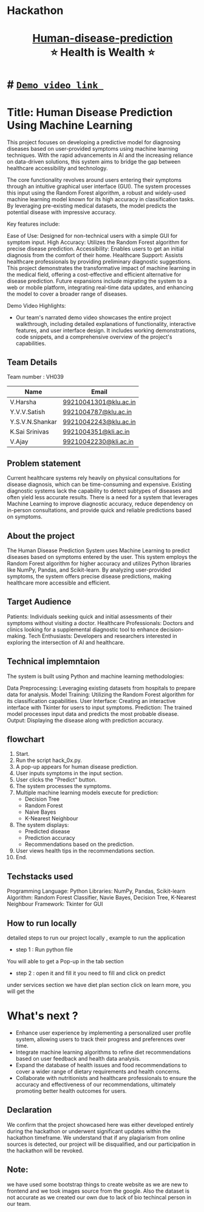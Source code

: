 # Hackathon
<h1 align="center" style="border-bottom: none">
    <b>
        <a href="https://www.google.com">Human-disease-prediction</a><br>
    </b>
    ⭐ Health is Wealth ⭐ <br>
</h1>

# # [`Demo video link `](https://drive.google.com/file/d/1TQzSmEQqLEIOYyRuhZOx1pW7gSi1frtu/view?usp=sharing) 

# Title: Human Disease Prediction Using Machine Learning 

This project focuses on developing a predictive model for diagnosing diseases based on user-provided symptoms using machine learning techniques. With the rapid advancements in AI and the increasing reliance on data-driven solutions, this system aims to bridge the gap between healthcare accessibility and technology.

The core functionality revolves around users entering their symptoms through an intuitive graphical user interface (GUI). The system processes this input using the Random Forest algorithm, a robust and widely-used machine learning model known for its high accuracy in classification tasks. By leveraging pre-existing medical datasets, the model predicts the potential disease with impressive accuracy.

Key features include:

Ease of Use: Designed for non-technical users with a simple GUI for symptom input.
High Accuracy: Utilizes the Random Forest algorithm for precise disease prediction.
Accessibility: Enables users to get an initial diagnosis from the comfort of their home.
Healthcare Support: Assists healthcare professionals by providing preliminary diagnostic suggestions.
This project demonstrates the transformative impact of machine learning in the medical field, offering a cost-effective and efficient alternative for disease prediction. Future expansions include migrating the system to a web or mobile platform, integrating real-time data updates, and enhancing the model to cover a broader range of diseases.

Demo Video Highlights:
- Our team's narrated demo video showcases the entire project walkthrough, including detailed explanations of functionality, interactive features, and user interface design. It includes working demonstrations, code snippets, and a comprehensive overview of the project's capabilities.
## Team Details
Team number : VH039

| Name    | Email           |
|---------|-----------------|
| V.Harsha | 99210041301@klu.ac.in |
| Y.V.V.Satish | 9921004787@klu.ac.in |
| Y.S.V.N.Shankar | 99210042243@klu.ac.in |
| K.Sai Srinivas | 9921004351@kli.ac.in |
| V.Ajay | 99210042230@kli.ac.in |

## Problem statement 
Current healthcare systems rely heavily on physical consultations for disease diagnosis, which can be time-consuming and expensive. Existing diagnostic systems lack the capability to detect subtypes of diseases and often yield less accurate results. There is a need for a system that leverages Machine Learning to improve diagnostic accuracy, reduce dependency on in-person consultations, and provide quick and reliable predictions based on symptoms.
## About the project
The Human Disease Prediction System uses Machine Learning to predict diseases based on symptoms entered by the user. This system employs the Random Forest algorithm for higher accuracy and utilizes Python libraries like NumPy, Pandas, and Scikit-learn. By analyzing user-provided symptoms, the system offers precise disease predictions, making healthcare more accessible and efficient.
## Target Audience
Patients: Individuals seeking quick and initial assessments of their symptoms without visiting a doctor.
Healthcare Professionals: Doctors and clinics looking for a supplemental diagnostic tool to enhance decision-making.
Tech Enthusiasts: Developers and researchers interested in exploring the intersection of AI and healthcare.
## Technical implemntaion 
The system is built using Python and machine learning methodologies:

Data Preprocessing: Leveraging existing datasets from hospitals to prepare data for analysis.
Model Training: Utilizing the Random Forest algorithm for its classification capabilities.
User Interface: Creating an interactive interface with Tkinter for users to input symptoms.
Prediction: The trained model processes input data and predicts the most probable disease.
Output: Displaying the disease along with prediction accuracy.


## flowchart

1. Start.  
2. Run the script hack_0x.py.  
3. A pop-up appears for human disease prediction.  
4. User inputs symptoms in the input section.  
5. User clicks the "Predict" button.  
6. The system processes the symptoms.  
7. Multiple machine learning models execute for prediction:  
   - Decision Tree  
   - Random Forest  
   - Naive Bayes  
   - K-Nearest Neighbour  
8. The system displays:  
   - Predicted disease  
   - Prediction accuracy  
   - Recommendations based on the prediction.  
9. User views health tips in the recommendations section.  
10. End.
    
## Techstacks used 
Programming Language: Python
Libraries: NumPy, Pandas, Scikit-learn
Algorithm: Random Forest Classifier, Navie Bayes, Decision Tree, K-Nearest Neighbour
Framework: Tkinter for GUI
## How to run locally 
detailed steps to run our project locally , example to run the application 
- step 1 : Run python file 

You will able to get a Pop-up in the tab section

- step 2 : open it and fill it 
 you need to fill and click on predict

under services section we have diet plan section click on learn more, you will get the 

# What's next ?
- Enhance user experience by implementing a personalized user profile system, allowing users to track their progress and preferences over time.
- Integrate machine learning algorithms to refine diet recommendations based on user feedback and health data analysis.
- Expand the database of health issues and food recommendations to cover a wider range of dietary requirements and health concerns.
- Collaborate with nutritionists and healthcare professionals to ensure the accuracy and effectiveness of our recommendations, ultimately promoting better health outcomes for users.
## Declaration
We confirm that the project showcased here was either developed entirely during the hackathon or underwent significant updates within the hackathon timeframe. We understand that if any plagiarism from online sources is detected, our project will be disqualified, and our participation in the hackathon will be revoked.
## Note:
we have used some bootstrap things to create website as we are new to frontend and we took images source from the google. Also the dataset is not accurate as we created  our own due to lack of bio techincal person in our team.
